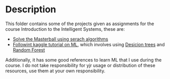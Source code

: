 # Description

This folder contains some of the projects given as assignments for the course Introduction to the Intelligent Systems, these are:

- [Solve the Masterball using serach algorithms](https://github.com/juancitotrucupey/Learning_ML/blob/master/Introduccion_a_los_sistemas_inteligentes_2018-1/Talleres/Taller_2/iss-taller2-lfardilap-jsflorezj.ipynb)
- [Followint kaggle tutorial on ML](https://github.com/juancitotrucupey/Learning_ML/blob/master/Introduccion_a_los_sistemas_inteligentes_2018-1/Talleres/Taller_3/iis-taller3-lfardilap-jsflorezj.pdf), which involves using [Desicion trees](https://github.com/juancitotrucupey/Learning_ML/tree/master/Introduccion_a_los_sistemas_inteligentes_2018-1/Talleres/Taller_3/Codes/Intro_to_Desicion_Trees) and [Random Forest](https://github.com/juancitotrucupey/Learning_ML/tree/master/Introduccion_a_los_sistemas_inteligentes_2018-1/Talleres/Taller_3/Codes/Intro_to_Random_Forest)

Additionally, it has some good references to learn ML that I use during the course. I do not take responsibility for yjr usage or distribution of these resources, use them at your own responsibility.
